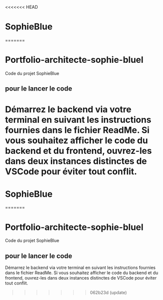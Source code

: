 <<<<<<< HEAD
# SophieBlue
=======
# Portfolio-architecte-sophie-bluel

Code du projet SophieBlue

## pour le lancer le code

Démarrez le backend via votre terminal en suivant les instructions fournies dans le fichier ReadMe.
Si vous souhaitez afficher le code du backend et du frontend, ouvrez-les dans deux instances distinctes de VSCode pour éviter tout conflit.
=======
# SophieBlue
=======
# Portfolio-architecte-sophie-bluel

Code du projet SophieBlue

## pour le lancer le code

Démarrez le backend via votre terminal en suivant les instructions fournies dans le fichier ReadMe.
Si vous souhaitez afficher le code du backend et du frontend, ouvrez-les dans deux instances distinctes de VSCode pour éviter tout conflit.
>>>>>>> 062b23d (update)
